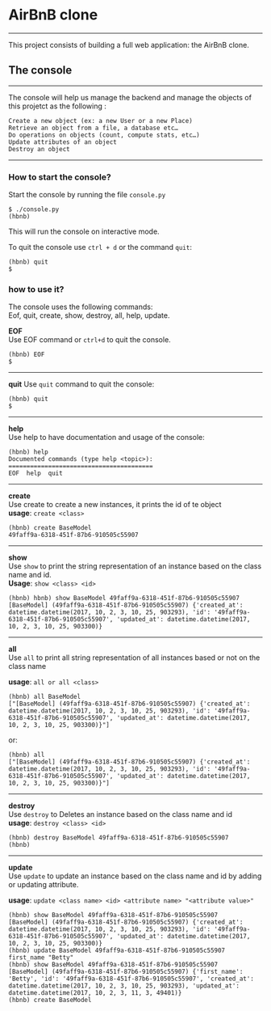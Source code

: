 # AirBnB clone
------------------------------------------------------------
This project consists of building a full web application: the AirBnB clone.  
## The console  
----------------------------------------------------------------
The console will help us manage the backend and manage the objects of this projetct as the following :  

    Create a new object (ex: a new User or a new Place)  
    Retrieve an object from a file, a database etc…  
    Do operations on objects (count, compute stats, etc…)  
    Update attributes of an object  
    Destroy an object  

----------------------------------------------------------------
### How to start the console?  
Start the console by running the file `console.py`  
```
$ ./console.py
(hbnb)
```
This will run the console on interactive mode.  

To quit the console use `ctrl + d` or the command `quit`:  
```
(hbnb) quit
$
```
### how to use it?

The console uses the following commands:  
Eof, quit, create, show, destroy, all, help, update.


**EOF**  
Use EOF command or `ctrl+d` to quit the console.  
```
(hbnb) EOF
$
```
---------------------------------------------------------
**quit**
Use `quit` command to quit the console:  

```
(hbnb) quit
$
```
------------------------------------------------------------
**help**  
Use help to have documentation and usage of the console:  

```
(hbnb) help
Documented commands (type help <topic>):
========================================
EOF  help  quit
```
---------------------------------------------------------------
**create**  
Use create to create a new instances, it prints the id of te object  
**usage**: `create <class>`  
```
(hbnb) create BaseModel
49faff9a-6318-451f-87b6-910505c55907
```
---------------------------------------------------------------
**show**  
Use `show` to print the string representation of an instance based on the class name and id.  
**Usage**: `show <class> <id>`  
```
(hbnb) hbnb) show BaseModel 49faff9a-6318-451f-87b6-910505c55907
[BaseModel] (49faff9a-6318-451f-87b6-910505c55907) {'created_at': datetime.datetime(2017, 10, 2, 3, 10, 25, 903293), 'id': '49faff9a-6318-451f-87b6-910505c55907', 'updated_at': datetime.datetime(2017, 10, 2, 3, 10, 25, 903300)}
```
--------------------------------------------------
**all**  
Use `all` to print all string representation of all instances based or not on the class name  

**usage**: `all or all <class>`  
```
(hbnb) all BaseModel
["[BaseModel] (49faff9a-6318-451f-87b6-910505c55907) {'created_at': datetime.datetime(2017, 10, 2, 3, 10, 25, 903293), 'id': '49faff9a-6318-451f-87b6-910505c55907', 'updated_at': datetime.datetime(2017, 10, 2, 3, 10, 25, 903300)}"]
```
or:  
```
(hbnb) all
["[BaseModel] (49faff9a-6318-451f-87b6-910505c55907) {'created_at': datetime.datetime(2017, 10, 2, 3, 10, 25, 903293), 'id': '49faff9a-6318-451f-87b6-910505c55907', 'updated_at': datetime.datetime(2017, 10, 2, 3, 10, 25, 903300)}"]
```
---------------------------------------------------
**destroy**  
Use `destroy` to Deletes an instance based on the class name and id  
**usage**: `destroy <class> <id>`  
```
(hbnb) destroy BaseModel 49faff9a-6318-451f-87b6-910505c55907
(hbnb)
```
-----------------------------------------------------
**update**  
Use `update` to update an instance based on the class name and id by adding or updating attribute.  

**usage**: `update <class name> <id> <attribute name> "<attribute value>"  `
```
(hbnb) show BaseModel 49faff9a-6318-451f-87b6-910505c55907
[BaseModel] (49faff9a-6318-451f-87b6-910505c55907) {'created_at': datetime.datetime(2017, 10, 2, 3, 10, 25, 903293), 'id': '49faff9a-6318-451f-87b6-910505c55907', 'updated_at': datetime.datetime(2017, 10, 2, 3, 10, 25, 903300)}
(hbnb) update BaseModel 49faff9a-6318-451f-87b6-910505c55907 first_name "Betty"
(hbnb) show BaseModel 49faff9a-6318-451f-87b6-910505c55907
[BaseModel] (49faff9a-6318-451f-87b6-910505c55907) {'first_name': 'Betty', 'id': '49faff9a-6318-451f-87b6-910505c55907', 'created_at': datetime.datetime(2017, 10, 2, 3, 10, 25, 903293), 'updated_at': datetime.datetime(2017, 10, 2, 3, 11, 3, 49401)}
(hbnb) create BaseModel
```
